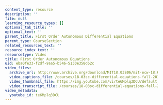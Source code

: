 ```yaml
---
content_type: resource
description: ''
file: null
learning_resource_types: []
optional_tab_title: ''
optional_text: ''
parent_title: First Order Autonomous Differential Equations
parent_type: CourseSection
related_resources_text: ''
resource_index_text: ''
resourcetype: Video
title: First Order Autonomous Equations
uid: eba0fe33-f2df-9aa5-b546-5133e358d62c
video_files:
  archive_url: http://www.archive.org/download/MIT18.03S06/mit-ocw-18.03-lec5-14feb2003-220k_512kb.mp4
  video_captions_file: /courses/18-03sc-differential-equations-fall-2011/32330f7e56fe51639ebef2bc88f2e5ba_te6Mplq3DCU.vtt
  video_thumbnail_file: https://img.youtube.com/vi/te6Mplq3DCU/default.jpg
  video_transcript_file: /courses/18-03sc-differential-equations-fall-2011/492405b8c209a74209e796fc26f0bd18_te6Mplq3DCU.pdf
video_metadata:
  youtube_id: te6Mplq3DCU
---
```

